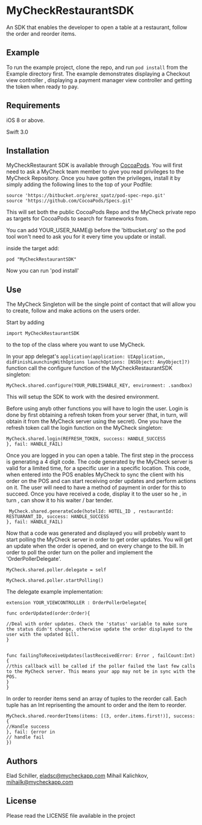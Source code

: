 # MyCheckRestaurantSDK

An SDK that enables the developer to open a table at a restaurant, follow the order and reorder items.


## Example

To run the example project, clone the repo, and run `pod install` from the Example directory first. The example demonstrates displaying a Checkout view controller , displaying a payment manager view controller and getting the token when ready to pay.

## Requirements

iOS 8 or above.

Swift 3.0

## Installation

MyCheckRestaurant SDK is available through [CocoaPods](http://cocoapods.org). You will first need to ask a MyCheck team member to give you read privileges to the MyCheck Repository. Once you have gotten the privileges, install
it by simply adding the following lines to the top of your Podfile:

```
source 'https://bitbucket.org/erez_spatz/pod-spec-repo.git'
source 'https://github.com/CocoaPods/Specs.git'
```
This will set both the public CocoaPods Repo and the MyCheck private repo as targets for CocoaPods to search for frameworks from.

You can add YOUR_USER_NAME@ before the 'bitbucket.org' so the pod tool won't need to ask you for it every time you update or install.

inside the target add:

```
pod "MyCheckRestaurantSDK"
```
Now you can run 'pod install'

## Use
The MyCheck Singleton will be the single point of contact that will allow you to create, follow and make actions on the users order.

Start by adding
```
import MyCheckRestaurantSDK
```


to the top of the class where you want to use MyCheck.

In your app delegat's `application(application: UIApplication, didFinishLaunchingWithOptions launchOptions: [NSObject: AnyObject]?)` function call the configure function of the MyCheckRestaurantSDK singleton:

```
MyCheck.shared.configure(YOUR_PUBLISHABLE_KEY, environment: .sandbox)
```
This will setup the SDK to work with the desired environment.

Before using anyb other functions you will have to login the user. Login is done by first obtaining a refresh token from your server (that, in turn, will obtain it from the MyCheck server using the secret). One you have the refresh token call the login function on the MyCheck singleton:


```
MyCheck.shared.login(REFRESH_TOKEN, success: HANDLE_SUCCESS
}, fail: HANDLE_FAIL)

```
Once you are logged in you can open a table. The first step in the proccess is generating a 4 digit code. The code generated by the MyCheck server is valid for a limited time, for a specific user in a specific location. This code, when entered into the POS enables MyCheck to sync the client with his order on the POS and can start receiving order updates and perform actions on it. The user will need to have a method of payment in order for this to succeed. Once you have received a code, display it to the user so he , in turn , can show it to his waiter / bar tender.

```
 MyCheck.shared.generateCode(hotelId: HOTEL_ID , restaurantId: RESTUARANT_ID, success: HANDLE_SUCCESS
}, fail: HANDLE_FAIL)

```

Now that a code was generated and displayed you will probebly want to start polling the MyCheck server in order to get order updates. You will get an update when the order is opened, and on every change to the bill. In order to poll the order turn on the poller and implement the 'OrderPollerDelegate'.

```
MyCheck.shared.poller.delegate = self

MyCheck.shared.poller.startPolling()

```

The delegate example implementation:

```
extension YOUR_VIEWCONTROLLER : OrderPollerDelegate{

func orderUpdated(order:Order){

//Deal with order updates. Check the 'status' variable to make sure the status didn't change, otherwise update the order displayed to the user with the updated bill.
}


func failingToReceiveUpdates(lastReceivedError: Error , failCount:Int){
//this callback will be called if the poller failed the last few calls to the MyCheck server. This means your app may not be in sync with the POS.
}
}
```


In order to reorder items send an array of tuples to the reorder call. Each tuple has an Int reprisenting the amount to order and the item to reorder. 

```
MyCheck.shared.reorderItems(items: [(3, order.items.first!)], success: {
//Handle success
}, fail: {error in
// handle fail
})
```
## Authors

Elad Schiller, eladsc@mycheckapp.com
Mihail Kalichkov, mihailk@mycheckapp.com
## License

Please read the LICENSE file available in the project


